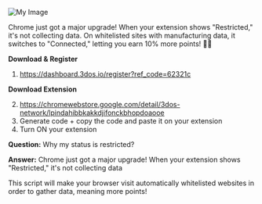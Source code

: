 ![My Image](https://cdn.prod.website-files.com/6082e25f5b0042c8e09d3661/62441e8232059e3a736dfecb_3dos_logo_big%20%E2%80%93%204.svg)

Chrome just got a major upgrade! When your extension shows "Restricted," it's not collecting data. On whitelisted sites with manufacturing data, it switches to "Connected," letting you earn 10% more points! 🚀🔥

**Download & Register**
1. https://dashboard.3dos.io/register?ref_code=62321c

**Download Extension**

2. https://chromewebstore.google.com/detail/3dos-network/lpindahibbkakkdjifonckbhopdoaooe
3. Generate code + copy the code and paste it on your extension
4. Turn ON your extension

**Question:**
Why my status is restricted?

**Answer:**
Chrome just got a major upgrade! When your extension shows "Restricted," it's not collecting data

This script will make your browser visit automatically whitelisted websites in order to gather data, meaning more points!
